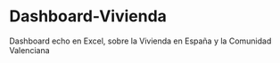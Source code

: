 # Dashboard-Vivienda
Dashboard echo en Excel, sobre la Vivienda en España y la Comunidad Valenciana
